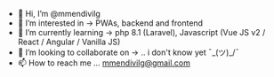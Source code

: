 - 👋 Hi, I’m @mmendivilg
- 👀 I’m interested in -> PWAs, backend and frontend
- 🌱 I’m currently learning -> php 8.1 (Laravel), Javascript (Vue JS v2 / React / Angular / Vanilla JS)
- 💞️ I’m looking to collaborate on -> .. i don't know yet ¯\_(ツ)_/¯
- 📫 How to reach me ... mmendivilg@gmail.com

<!---
mmendivilg/mmendivilg is a ✨ special ✨ repository because its `README.md` (this file) appears on your GitHub profile.
You can click the Preview link to take a look at your changes.
--->
